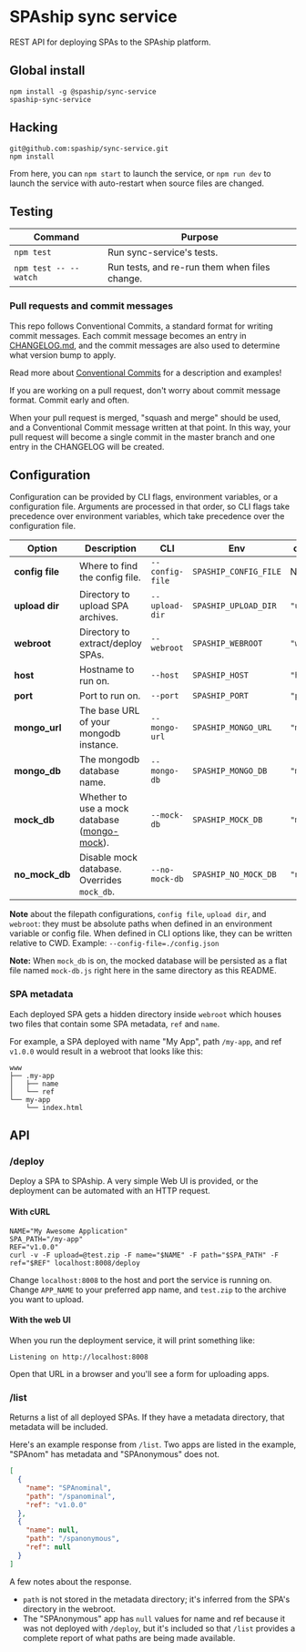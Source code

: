 # SPAship sync service

REST API for deploying SPAs to the SPAship platform.

## Global install

```
npm install -g @spaship/sync-service
spaship-sync-service
```

## Hacking

```
git@github.com:spaship/sync-service.git
npm install
```

From here, you can `npm start` to launch the service, or `npm run dev` to launch the service with auto-restart when source files are changed.

## Testing

| Command               | Purpose                                       |
| --------------------- | --------------------------------------------- |
| `npm test`            | Run sync-service's tests.                     |
| `npm test -- --watch` | Run tests, and re-run them when files change. |

### Pull requests and commit messages

This repo follows Conventional Commits, a standard format for writing commit messages. Each commit message becomes an entry in [CHANGELOG.md](./CHANGELOG.md), and the commit messages are also used to determine what version bump to apply.

Read more about [Conventional Commits](https://www.conventionalcommits.org) for a description and examples!

If you are working on a pull request, don't worry about commit message format. Commit early and often.

When your pull request is merged, "squash and merge" should be used, and a Conventional Commit message written at that point. In this way, your pull request will become a single commit in the master branch and one entry in the CHANGELOG will be created.

## Configuration

Configuration can be provided by CLI flags, environment variables, or a configuration file. Arguments are processed in that order, so CLI flags take precedence over environment variables, which take precedence over the configuration file.

| Option          | Description                                                                                | CLI             | Env                   | config.json    | Default                                        |
| --------------- | ------------------------------------------------------------------------------------------ | --------------- | --------------------- | -------------- | ---------------------------------------------- |
| **config file** | Where to find the config file.                                                             | `--config-file` | `SPASHIP_CONFIG_FILE` | N/A            | none                                           |
| **upload dir**  | Directory to upload SPA archives.                                                          | `--upload-dir`  | `SPASHIP_UPLOAD_DIR`  | `"upload_dir"` | `/tmp/spaship_uploads`                         |
| **webroot**     | Directory to extract/deploy SPAs.                                                          | `--webroot`     | `SPASHIP_WEBROOT`     | `"webroot"`    | `/var/www`                                     |
| **host**        | Hostname to run on.                                                                        | `--host`        | `SPASHIP_HOST`        | `"host"`       | `localhost`                                    |
| **port**        | Port to run on.                                                                            | `--port`        | `SPASHIP_PORT`        | `"port"`       | `8008`                                         |
| **mongo_url**   | The base URL of your mongodb instance.                                                     | `--mongo-url`   | `SPASHIP_MONGO_URL`   | `"mongo_url"`  | `"mongodb://localhost:27017"`                  |
| **mongo_db**    | The mongodb database name.                                                                 | `--mongo-db`    | `SPASHIP_MONGO_DB`    | `"mongo_db"`   | `"spaship"`                                    |
| **mock_db**     | Whether to use a mock database ([mongo-mock](https://github.com/williamkapke/mongo-mock)). | `--mock-db`     | `SPASHIP_MOCK_DB`     | `"mock_db"`    | `true`, except when `NODE_ENV == "production"` |
| **no_mock_db**  | Disable mock database. Overrides `mock_db`.                                                | `--no-mock-db`  | `SPASHIP_NO_MOCK_DB`  | `"no_mock_db"` | `false`                                        |

**Note** about the filepath configurations, `config file`, `upload dir`, and `webroot`: they must be absolute paths when defined in an environment variable or config file. When defined in CLI options like, they can be written relative to CWD. Example: `--config-file=./config.json`

**Note:** When `mock_db` is on, the mocked database will be persisted as a flat file named `mock-db.js` right here in the same directory as this README.

### SPA metadata

Each deployed SPA gets a hidden directory inside `webroot` which houses two files that contain some SPA metadata, `ref` and `name`.

For example, a SPA deployed with name "My App", path `/my-app`, and ref `v1.0.0` would result in a webroot that looks like this:

```
www
├── .my-app
│   ├── name
│   └── ref
└── my-app
    └── index.html
```

## API

### /deploy

Deploy a SPA to SPAship. A very simple Web UI is provided, or the deployment can be automated with an HTTP request.

#### With cURL

```
NAME="My Awesome Application"
SPA_PATH="/my-app"
REF="v1.0.0"
curl -v -F upload=@test.zip -F name="$NAME" -F path="$SPA_PATH" -F ref="$REF" localhost:8008/deploy
```

Change `localhost:8008` to the host and port the service is running on. Change `APP_NAME` to your preferred app name, and `test.zip` to the archive you want to upload.

#### With the web UI

When you run the deployment service, it will print something like:

`Listening on http://localhost:8008`

Open that URL in a browser and you'll see a form for uploading apps.

### /list

Returns a list of all deployed SPAs. If they have a metadata directory, that metadata will be included.

Here's an example response from `/list`. Two apps are listed in the example, "SPAnom" has metadata and "SPAnonymous" does not.

```json
[
  {
    "name": "SPAnominal",
    "path": "/spanominal",
    "ref": "v1.0.0"
  },
  {
    "name": null,
    "path": "/spanonymous",
    "ref": null
  }
]
```

A few notes about the response.

- `path` is not stored in the metadata directory; it's inferred from the SPA's directory in the webroot.
- The "SPAnonymous" app has `null` values for name and ref because it was not deployed with `/deploy`, but it's included so that `/list` provides a complete report of what paths are being made available.

